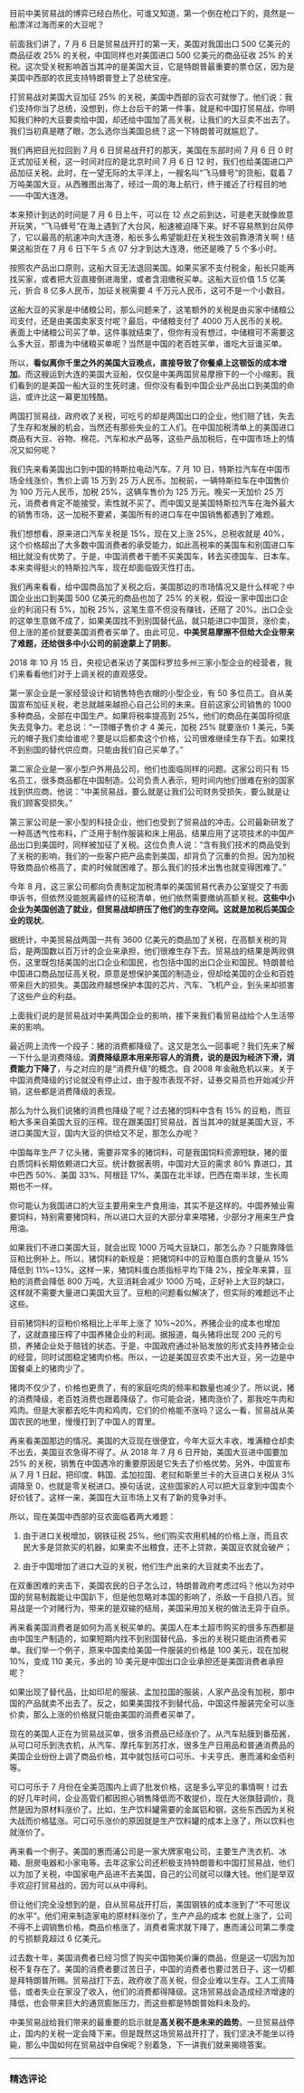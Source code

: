 <p data-nodeid="3306" class="te-preview-highlight">目前中美贸易战的博弈已经白热化，可谁又知道，第一个倒在枪口下的，竟然是一船漂洋过海而来的大豆呢？</p>






<p data-nodeid="2087">前面我们讲了，7 月 6 日是贸易战开打的第一天，美国对我国出口 500 亿美元的商品征收 25% 的关税，中国同样也对美国进口 500 亿美元的商品征收 25% 的关税。这次受关税影响首当其冲的是美国大豆，它是特朗普最重要的票仓区，因为是美国中西部的农民支持特朗普登上了总统宝座。</p>
<p data-nodeid="2088">打贸易战对美国大豆加征 25% 的关税，美国中西部的豆农可就惨了。他们说：我们支持你当了总统，没想到，你上台后干的第一件事，就是和中国打贸易战，你明知我们种的大豆要卖给中国，却还给中国加了高关税，让我们的大豆卖不出去了。我们当初真是瞎了眼，怎么选你当美国总统？这一下特朗普可就尴尬了。</p>
<p data-nodeid="2089">我们再把目光拉回到 7 月 6 日贸易战开打的那天，美国在东部时间 7 月 6 日 0 时正式加征关税，这一时间对应的是北京时间 7 月 6 日 12 时，我们也给美国进口产品加征关税。此时，在一望无际的太平洋上，一艘名叫“飞马蜂号”的货船，载着 7 万吨美国大豆，从西雅图出海了，经过一周的海上航行，终于接近了行程目的地——中国大连港。</p>
<p data-nodeid="2090">本来预计到达的时间是 7 月 6 日上午，可以在 12 点之前到达，可是老天就像故意开玩笑，“飞马蜂号”在海上遇到了大台风，船速被迫降下来。好不容易熬到台风停了，它以最高的航速冲向大连港，船长多么希望能赶在关税生效前靠港清关啊！结果这船货在 7 月 6 日下午 5 点 07 分才到达大连港，他还是晚了 5 个多小时。</p>
<p data-nodeid="2091">按照农产品出口原则，这船大豆无法退回美国。如果买家不支付税金，船长只能再找买家，或者把大豆直接倒进海里，或者含泪缴税买单。这船大豆价值 1.5 亿美元，折合 8 亿多人民币，加征关税需要 4 千万元人民币，这可不是一个小数目。</p>
<p data-nodeid="2092">这船大豆的买家是中储粮公司，那么问题来了，这笔额外的关税是由买家中储粮公司支付，还是由美国卖家支付呢？最后，中储粮支付了 4000 万人民币的关税。表面上中储粮公司买了单，这件事就结束了，但你有没有想过，中储粮可不需要这么多大豆，那谁为中储粮买单呢？当然是中国的老百姓买单，谁吃大豆谁买单。</p>
<p data-nodeid="2093">所以，<strong data-nodeid="2140">看似离你千里之外的美国大豆晚点，直接导致了你餐桌上这顿饭的成本增加</strong>。而这艘运到大连的美国大豆船，仅仅是中美两国贸易摩擦下的一个小缩影。我们看到的是美国一船大豆的生死时速，但你没有看到中国企业产品出口到美国的命运，或许比这一幕更加残酷。</p>
<p data-nodeid="2094">两国打贸易战，政府收了关税，可吃亏的却是两国出口的企业，他们赔了钱，失去了生存和发展的机会，当然还有那些失业的工人们。在中国加税清单上的美国进口商品有大豆、谷物、棉花、汽车和水产品等，这些产品加税后，在中国市场上的情况又如何呢？</p>
<p data-nodeid="2095">我们先来看美国出口到中国的特斯拉电动汽车。7 月 10 日，特斯拉汽车在中国市场全线涨价，售价上调 15 万到 25 万人民币。加税前，一辆特斯拉车在中国售价为 100 万元人民币，加税 25%，这辆车售价为 125 万元。晚买一天加价 25 万元，消费者肯定不能接受，索性就不买了。而中国又是美国特斯拉汽车在海外最大的销售市场，这一加税不要紧，美国所有的进口车在中国销售都遇到了难题。</p>
<p data-nodeid="2096">我们想想看，原来进口汽车关税是 15%，现在又上涨 25%，总税收就是 40%，这个价格超出了大多数中国消费者的承受能力，如此高税率的美国车和别国进口车相比就没有优势了。于是，中国消费者干脆不买美国车，转去买德国车、日本车。本来卖得挺火的特斯拉汽车，现在却面临毁灭性打击。</p>
<p data-nodeid="2097">我们再来看看，给中国商品加了关税之后，美国那边的市场情况又是什么样呢？中国企业出口到美国 500 亿美元的商品也加了 25% 的关税，假设一家中国出口企业的利润只有 5%，加税 25%，这笔生意不但没有赚钱，还赔了 20%。出口企业的这单生意做不成了，如果美国找不到别国替代品，就只能进口中国货，涨价卖，但上涨的差价就要美国消费者买单了。由此可见，<strong data-nodeid="2149">中美贸易摩擦不但给大企业带来了难题，还给很多中小公司的前途蒙上了阴影</strong>。</p>
<p data-nodeid="2098">2018 年 10 月 15 日，央视记者采访了美国科罗拉多州三家小型企业的经营者，我们来看看他们对于上调关税的直观感受。</p>
<p data-nodeid="2099">第一家企业是一家经营设计和销售特色衣帽的小型企业，有 50 多位员工。自从美国宣布加征关税，老总就越来越担心自己公司的未来。目前这家公司销售的 1000 多种商品，全部在中国生产。如果将税率提高到 25%，他们的商品在美国将彻底失去竞争力。老总说：“一顶帽子售价才 4 美元，加税 25% 就要涨价 1 美元，5美元的帽子我们卖给谁呢？要是以后都卖这个价格，公司很难继续生存下去。如果找不到别国的替代供应商，只能由我们自己买单了。”</p>
<p data-nodeid="2100">第二家企业是一家小型户外用品公司，他们也面临同样的问题。这家公司只有 15 名员工，很多商品都在中国制造。公司负责人表示，短时间内他们很难在别的国家找到供应商。他说：“中美贸易战，要么就是让我们公司财务受损失，要么就是让我们顾客受损失。”</p>
<p data-nodeid="2101">第三家公司是一家小型的科技企业，他们也受到了贸易战的冲击。公司最新研发了一种高透气性布料，广泛用于制作服装和床上用品，结果应用了这项技术的中国产品出口到美国时，同样被加征了关税。这位负责人说：“含有我们技术的商品受到了关税的影响，我们的一些客户把产品卖到美国，却背负了沉重的负担。因为加税导致商品价格高了，卖的时候就困难了。那么我们的技术出售也就变得困难了。”</p>
<p data-nodeid="2102">今年 8 月，这三家公司都向负责制定加税清单的美国贸易代表办公室提交了书面申诉书，但依然没能脱离最终的征税清单，他们依然需要缴纳高额关税。<strong data-nodeid="2159">这些中小企业为美国创造了就业，但贸易战却挤压了他们的生存空间。这就是加税后美国企业的现状</strong>。</p>
<p data-nodeid="2103">据统计，中美贸易战两国一共有 3600 亿美元的商品加了关税，在高额关税的背后，是两国数以百万计的企业来承担，他们很难生存下去。贸易战的结果是两败俱伤，这里既包括美国的出口企业和国民，也包括中国的出口企业和国民。特朗普给中国进口商品加征高关税，原意是想保护美国的制造业，但却给美国的企业和百姓带来巨大的损失。美国政府越想保护本国的芯片、汽车、飞机产业，到头来却损害了这些产业的利益。</p>
<p data-nodeid="2104">上面我们说的是贸易战对中美两国企业的影响，接下来我们看贸易战给个人生活带来的影响。</p>
<p data-nodeid="2105">最近网上流传一个段子：猪的消费都降级了。这又是怎么一回事呢？我们先来了解一下什么是消费降级。<strong data-nodeid="2167">消费降级原本用来形容人的消费，说的是因为经济下滑，消费能力下降了</strong>，与之对应的是“消费升级”的概念。自 2008 年金融危机以来，关于中国消费降级的讨论就没有停止过，由于股市表现不好，证券交易员也开始减少开销，这些都是消费降级的表现。</p>
<p data-nodeid="2106">那么为什么我们说猪的消费也降级了呢？过去猪的饲料中含有 15% 的豆粕，而豆粕大多来自美国大豆的压榨。现在跟美国打贸易战，首当其冲的就是美国大豆，不进口美国大豆，国内大豆的供给又不足，那怎么办呢？</p>
<p data-nodeid="2107">中国每年生产 7 亿头猪，需要非常多的猪饲料，可是我国饲料资源短缺，猪的蛋白质饲料长期依赖进口大豆。统计数据表明，中国对大豆的需求 80% 靠进口，其中巴西 50%、美国 33%、阿根廷 17%。美国在北半球，巴西在南半球，生长周期也不一样。</p>
<p data-nodeid="2108">你可能认为我国进口的大豆主要用来生产食用油，其实不是这样的。中国养殖业需要饲料，特别需要猪饲料，所以进口大豆的大部分拿来喂猪，少部分才用来生产食用油。</p>
<p data-nodeid="2109">如果我们不进口美国大豆，就会出现 1000 万吨大豆缺口，那怎么办？只能靠降低豆粕比例补上。所以，猪饲料的新规是：把猪饲料中的豆粕蛋白质的含量从 15% 降低到 11%~13%。这样一来，猪饲料蛋白质指标平均下降 2%，按全年来算，豆粕的消费会降低 800 万吨，大豆消耗会减少 1000 万吨，正好补上大豆的缺口，这样就不需要大量进口美国大豆了。豆粕的问题看似解决了，但实际的难题远不止这些。</p>
<p data-nodeid="2110">目前猪饲料的豆粕价格相比上半年上涨了 10%~20%，养猪企业的成本也增加了，这就直接压榨了中国养猪企业的利润。据报道，每头猪将出现 200 元的亏损，养猪企业处于赔钱的状态。于是，中国政府通过补贴发放的形式支持养猪企业的经营，同时试图稳定猪肉价格。所以，一边是美国豆农卖不出大豆，另一边是中国餐桌上的猪肉少了。</p>
<p data-nodeid="2111">猪肉不仅少了，价格也更贵了，有的家庭吃肉的频率和数量也减少了。所以说，猪的消费降级，老百姓消费也跟着降级了。你可能会说，猪肉涨价了，那我吃牛肉和鸡肉。但是大家都去吃牛肉和鸡肉，它们的价格能不涨吗？这么一看，贸易战从美国农民的地里，慢慢打到了中国人的胃里。</p>
<p data-nodeid="2112">再来看美国那边的情况。美国的大豆现在很便宜，今年大豆大丰收，堆满粮仓却卖不出去，美国豆农急得不得了。从 2018 年 7 月 6 日开始，美国大豆进中国要加 25% 的关税，销售在中国遇冷的重要原因是它失去了价格优势。另外，中国宣布从 7 月 1 日起，把印度、韩国、孟加拉国、老挝和斯里兰卡的大豆进口关税从 3% 调降至 0，也就是零关税进口。换句话说，这些国家的人可以把大豆拿到中国卖个好价钱了。这样一来，美国在大豆市场上又有了新的竞争对手。</p>
<p data-nodeid="2113">所以，现在美国中西部的豆农面临着两大难题：</p>
<ol data-nodeid="2114">
<li data-nodeid="2115">
<p data-nodeid="2116">由于进口关税增加，钢铁征税 25%，他们购买农用机械的价格上涨，而且农民大多是贷款买的机器，如果卖不出粮食，还不上贷款，美国豆农就会破产；</p>
</li>
<li data-nodeid="2117">
<p data-nodeid="2118">由于中国增加了进口大豆的关税，他们生产出来的大豆就卖不出去了。</p>
</li>
</ol>
<p data-nodeid="2119">在双重困难的夹击下，美国农民的日子怎么过，特朗普政府考虑过吗？他以为对中国的贸易制裁能让中国趴下，但是他忽略对本国的影响了，杀敌一千自损八百。贸易战是一个对赌行为，带来的是双输的结局，美国采用加关税的做法无异于自杀。</p>
<p data-nodeid="2120">再来看美国消费者是如何为高关税买单的。美国人在本土超市购买的很多东西都是由中国生产制造的，如果短期内找不到别国替代品，多出的关税只能由消费者买单。我们举一个例子，原来中国卖给美国一件服装的价格是 100 美元，现在加税 10%，变成 110 美元，多出的 10 美元是中国出口企业承担还是美国消费者承担呢？</p>
<p data-nodeid="2121">如果出现了替代品，比如印尼的服装、孟加拉国的服装，人家产品没有加税，那中国的产品就卖不出去了。反之，如果美国找不到替代品，中国这件服装完全可以涨价卖，那么上涨的价格就只能由美国的消费者买单了。</p>
<p data-nodeid="2122">现在的美国人正在为贸易战买单，很多消费品已经涨价了。从汽车贴膜到番茄酱，从可口可乐到洗衣机，从汽车、摩托车到苏打水，很多生产日用品和普通消费品的美国企业纷纷上调了商品价格，其中就包括可口可乐、卡夫亨氏、惠而浦和金佰利等。</p>
<p data-nodeid="2123">可口可乐于 7 月份在全美范围内上调了批发价格，这是多么罕见的事情啊！过去的好几年时间，企业高管们都因担心销售降低而不敢提价，现在大张旗鼓调价，竟然是因为原材料涨价了。比如，生产饮料罐需要的金属铝和钢，这些东西因为关税大战而价格猛涨。可口可乐涨价的原因就是生产饮料罐的成本上涨了，所以饮料也就涨价了。</p>
<p data-nodeid="2124">再来看一个例子。美国的惠而浦公司是一家大牌家电公司，主要生产洗衣机、冰箱、厨房电器和小家电等。去年这家公司还积极支持特朗普和中国打贸易战，他们以为加了关税，中国家电产品进不去美国，自己的公司就可以赚大钱。他们是举双手欢迎打贸易战的，因为可以从中得利。</p>
<p data-nodeid="2125">但让他们完全没想到的是，自从贸易战开打后，美国钢铁的成本涨到了“不可思议的水平”。他们用来制造家电的原材料涨价了，生产产品的成本 也就上涨了，公司不得不上调销售价格。商品价格涨了，消费者需求就下降了，惠而浦公司第二季度的亏损额竟超过 6 亿美元。</p>
<p data-nodeid="2126">过去数十年，美国消费者已经习惯了购买中国物美价廉的商品，但是这一切因为加税不复存在了。美国的消费者要过苦日子，中国的消费者也要过苦日子，这一切都是拜特朗普所赐。贸易战打下去，政府收了高关税，但企业难以生存。工人工资降低，或者失业在家没了收入，他们的消费都得降级。这场贸易战会造成经济增速的降低，也会带来巨大的通货膨胀压力，而这些都是特朗普始料未及的。</p>
<p data-nodeid="2127" class="">中美贸易战给我们带来的最重要的启示就是<strong data-nodeid="2195">高关税不是未来的趋势</strong>。一旦贸易战停止，国内的关税一定会降下来。但是既然这场贸易战开打了，我们坚决不能坐以待毙，那么中国如何在贸易战中自保呢？别着急，下一讲我们就来揭晓答案。</p>

---

### 精选评论


